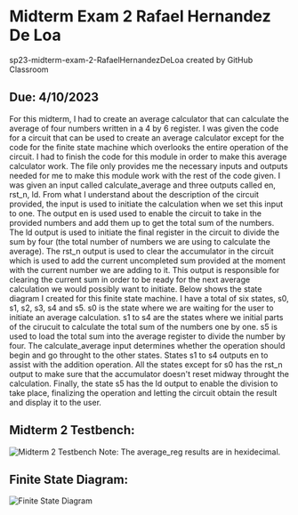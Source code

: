 # Midterm Exam 2 Rafael Hernandez De Loa
sp23-midterm-exam-2-RafaelHernandezDeLoa created by GitHub Classroom

## Due: 4/10/2023

For this midterm, I had to create an average calculator that can calculate the average of four numbers written in a 4 by 6 register. I was given the code for a circuit that can be used to create an average calculator except for the code for the finite state machine which overlooks the entire operation of the circuit. I had to finish the code for this module in order to make this average calculator work. The file only provides me the necessary inputs and outputs needed for me to make this module work with the rest of the code given. I was given an input called calculate_average and three outputs called en, rst_n, ld. From what I understand about the description of the circuit provided, the input is used to initiate the calculation when we set this input to one. The output en is used used to enable the circuit to take in the provided numbers and add them up to get the total sum of the numbers. The ld output is used to initiate the final register in the circuit to divide the sum by four (the total number of numbers we are using to calculate the average). The rst_n output is used to clear the accumulator in the circuit which is used to add the current uncompleted sum provided at the moment with the current number we are adding to it. This output is responsible for clearing the current sum in order to be ready for the next average calculation we would possibly want to initiate. Below shows the state diagram I created for this finite state machine. I have a total of six states, s0, s1, s2, s3, s4 and s5. s0 is the state where we are waiting for the user to initiate an average calculation. s1 to s4 are the states where we initial parts of the cirucuit to calculate the total sum of the numbers one by one. s5 is used to load the total sum into the average register to divide the number by four. The calculate_average input determines whether the operation should begin and go throught to the other states. States s1 to s4 outputs en to assist with the addition operation. All the states except for s0 has the rst_n output to make sure that the accumulator doesn't reset midway throught the calculation. Finally, the state s5 has the ld output to enable the division to take place, finalizing the operation and letting the circuit obtain the result and display it to the user.

## Midterm 2 Testbench:
![Midterm 2 Testbench](https://github.com/Spring-2023-Classes/sp23-midterm-exam-2-RafaelHernandezDeLoa/blob/d6a1bda965ca9160037e0ec9e5dba3a5230bbf50/Midterm_2_Testbench.png)
Note: The average_reg results are in hexidecimal.

## Finite State Diagram:
![Finite State Diagram]([https://github.com/Spring-2023-Classes/sp23-midterm-exam-2-RafaelHernandezDeLoa/blob/d6a1bda965ca9160037e0ec9e5dba3a5230bbf50/Finite_State_Diagram.png](https://github.com/RafaelHernandezDeLoa/Dgtl-Circuit-Dsgn-Verilog-Labs/blob/main/sp23-midterm-exam-2-RafaelHernandezDeLoa-aae09a7a7681243c28a3733cdf7ad9b0f81df596/Finite%20State%20Diagram.png))
